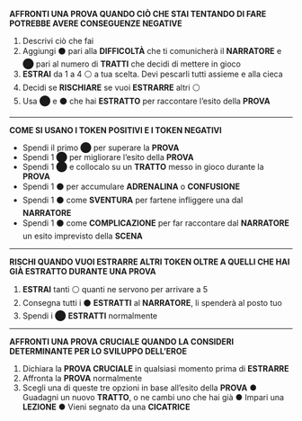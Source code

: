 
**AFFRONTI UNA PROVA QUANDO CIÒ CHE STAI TENTANDO DI FARE POTREBBE AVERE CONSEGUENZE NEGATIVE**

1. Descrivi ciò che fai
2. Aggiungi ⚫ pari alla **DIFFICOLTÀ** che ti comunicherà il **NARRATORE** e ⬤ pari al numero di **TRATTI** che decidi di mettere in gioco
3. **ESTRAI** da 1 a 4 ⚪ a tua scelta. Devi pescarli tutti assieme e alla cieca
4. Decidi se **RISCHIARE** se vuoi **ESTRARRE** altri ⚪
5. Usa ⬤ e ⚫ che hai **ESTRATTO** per raccontare l’esito della **PROVA**

---

**COME SI USANO I TOKEN POSITIVI E I TOKEN NEGATIVI**

* Spendi il primo ⬤ per superare la **PROVA**
* Spendi 1 ⬤ per migliorare l’esito della **PROVA**
* Spendi 1 ⬤ e collocalo su un **TRATTO** messo in gioco durante la **PROVA**
* Spendi 1 ⚫ per accumulare **ADRENALINA** o **CONFUSIONE**
* Spendi 1 ⚫ come **SVENTURA** per fartene infliggere una dal **NARRATORE**
* Spendi 1 ⚫ come **COMPLICAZIONE** per far raccontare dal **NARRATORE** un esito imprevisto della **SCENA**

---

**RISCHI QUANDO VUOI ESTRARRE ALTRI TOKEN OLTRE A QUELLI CHE HAI GIÀ ESTRATTO DURANTE UNA PROVA**

1. **ESTRAI** tanti ⚪ quanti ne servono per arrivare a 5
2. Consegna tutti i ⚫ **ESTRATTI** al **NARRATORE**, li spenderà al posto tuo
3. Spendi i ⬤ **ESTRATTI** normalmente

---

**AFFRONTI UNA PROVA CRUCIALE QUANDO LA CONSIDERI DETERMINANTE PER LO SVILUPPO DELL’EROE**

1. Dichiara la **PROVA CRUCIALE** in qualsiasi momento prima di **ESTRARRE**
2. Affronta la **PROVA** normalmente
3. Scegli una di queste tre opzioni in base all’esito della **PROVA**
   ● Guadagni un nuovo **TRATTO**, o ne cambi uno che hai già
   ● Impari una **LEZIONE**
   ● Vieni segnato da una **CICATRICE**
